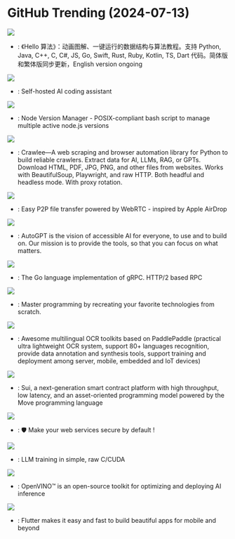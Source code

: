 # GitHub Trending (2024-07-13)

![](https://img.shields.io/badge/Java-New%20564-green?style=flat-square&logo=appveyor)
- [](https://github.comundefined): 《Hello 算法》：动画图解、一键运行的数据结构与算法教程。支持 Python, Java, C++, C, C#, JS, Go, Swift, Rust, Ruby, Kotlin, TS, Dart 代码。简体版和繁体版同步更新，English version ongoing

![](https://img.shields.io/badge/Rust-New%20256-green?style=flat-square&logo=appveyor)
- [](https://github.comundefined): Self-hosted AI coding assistant

![](https://img.shields.io/badge/Shell-New%2085-green?style=flat-square&logo=appveyor)
- [](https://github.comundefined): Node Version Manager - POSIX-compliant bash script to manage multiple active node.js versions

![](https://img.shields.io/badge/Python-New%20298-green?style=flat-square&logo=appveyor)
- [](https://github.comundefined): Crawlee—A web scraping and browser automation library for Python to build reliable crawlers. Extract data for AI, LLMs, RAG, or GPTs. Download HTML, PDF, JPG, PNG, and other files from websites. Works with BeautifulSoup, Playwright, and raw HTTP. Both headful and headless mode. With proxy rotation.

![](https://img.shields.io/badge/JavaScript-New%2029-green?style=flat-square&logo=appveyor)
- [](https://github.comundefined): Easy P2P file transfer powered by WebRTC - inspired by Apple AirDrop

![](https://img.shields.io/badge/Python-New%2037-green?style=flat-square&logo=appveyor)
- [](https://github.comundefined): AutoGPT is the vision of accessible AI for everyone, to use and to build on. Our mission is to provide the tools, so that you can focus on what matters.

![](https://img.shields.io/badge/Go-New%2042-green?style=flat-square&logo=appveyor)
- [](https://github.comundefined): The Go language implementation of gRPC. HTTP/2 based RPC

![](https://img.shields.io/badge/none-New%20492-green?style=flat-square&logo=appveyor)
- [](https://github.comundefined): Master programming by recreating your favorite technologies from scratch.

![](https://img.shields.io/badge/Python-New%20203-green?style=flat-square&logo=appveyor)
- [](https://github.comundefined): Awesome multilingual OCR toolkits based on PaddlePaddle (practical ultra lightweight OCR system, support 80+ languages recognition, provide data annotation and synthesis tools, support training and deployment among server, mobile, embedded and IoT devices)

![](https://img.shields.io/badge/Rust-New%2019-green?style=flat-square&logo=appveyor)
- [](https://github.comundefined): Sui, a next-generation smart contract platform with high throughput, low latency, and an asset-oriented programming model powered by the Move programming language

![](https://img.shields.io/badge/Python-New%20322-green?style=flat-square&logo=appveyor)
- [](https://github.comundefined): 🛡️ Make your web services secure by default !

![](https://img.shields.io/badge/Cuda-New%20113-green?style=flat-square&logo=appveyor)
- [](https://github.comundefined): LLM training in simple, raw C/CUDA

![](https://img.shields.io/badge/C%2B%2B-New%2013-green?style=flat-square&logo=appveyor)
- [](https://github.comundefined): OpenVINO™ is an open-source toolkit for optimizing and deploying AI inference

![](https://img.shields.io/badge/Dart-New%2044-green?style=flat-square&logo=appveyor)
- [](https://github.comundefined): Flutter makes it easy and fast to build beautiful apps for mobile and beyond


